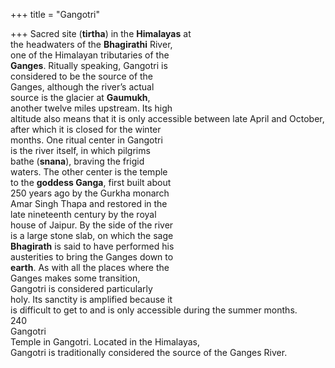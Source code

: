+++
title = "Gangotri"

+++
Sacred site (**tirtha**) in the **Himalayas** at  
the headwaters of the **Bhagirathi** River,  
one of the Himalayan tributaries of the  
**Ganges**. Ritually speaking, Gangotri is  
considered to be the source of the  
Ganges, although the river’s actual  
source is the glacier at **Gaumukh**,  
another twelve miles upstream. Its high  
altitude also means that it is only accessible between late April and October,  
after which it is closed for the winter  
months. One ritual center in Gangotri  
is the river itself, in which pilgrims  
bathe (**snana**), braving the frigid  
waters. The other center is the temple  
to the **goddess Ganga**, first built about  
250 years ago by the Gurkha monarch  
Amar Singh Thapa and restored in the  
late nineteenth century by the royal  
house of Jaipur. By the side of the river  
is a large stone slab, on which the sage  
**Bhagirath** is said to have performed his  
austerities to bring the Ganges down to  
**earth**. As with all the places where the  
Ganges makes some transition,  
Gangotri is considered particularly  
holy. Its sanctity is amplified because it  
is difficult to get to and is only accessible during the summer months.  
240  
Gangotri  
Temple in Gangotri. Located in the Himalayas,  
Gangotri is traditionally considered the source of the Ganges River.